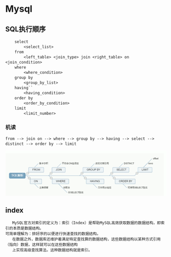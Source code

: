 # Mysql

## SQL执行顺序
```roomsql
    select 
        <select_list>
    from
        <left_table> <join_type> join <right_table> on <join_condition>  
    where
        <where_condition>
    group by
        <group_by_list>
    having``
        <having_condition>
    order by
        <order_by_condition>
    limit
        <limit_number>
```
    
    
### 机读
```
from --> join on --> where --> group by --> having --> select --> distinct --> order by --> limit
```
 
![机读顺序](./images/机读顺序.png)  

## index
       MySQL官方对索引的定义为：索引（Index）是帮助MySQL高效获取数据的数据结构，即索引的本质是数据结构。
    可简单理解为：排好序的以便进行快速查找的数据结构。
       在数据之外，数据库还维护着满足特定查找算的数据结构，这些数据结构以某种方式引用（指向）数据，这样就可以在这些数据结构
       上实现高级查找算法。这种数据结构就是索引。  
    
  
    